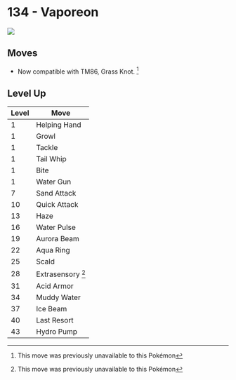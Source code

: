 # 134 - Vaporeon
![][134]

## Moves

 - Now compatible with TM86, Grass Knot. [^1]

## Level Up

Level | Move
---   | ---
  1   | Helping Hand
  1   | Growl
  1   | Tackle
  1   | Tail Whip
  1   | Bite
  1   | Water Gun
  7   | Sand Attack
 10   | Quick Attack
 13   | Haze
 16   | Water Pulse
 19   | Aurora Beam
 22   | Aqua Ring
 25   | Scald
 28   | Extrasensory [^1]
 31   | Acid Armor
 34   | Muddy Water
 37   | Ice Beam
 40   | Last Resort
 43   | Hydro Pump




[^1]: This move was previously unavailable to this Pokémon

[134]: ../img/pokemon/134.png
